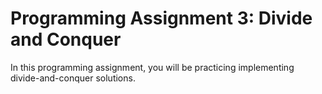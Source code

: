 # Programming Assignment 3: Divide and Conquer

In this programming assignment, you will be practicing implementing divide-and-conquer solutions.